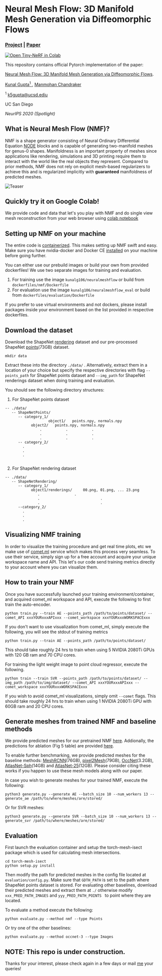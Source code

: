 # Neural Mesh Flow: 3D Manifold Mesh Generation via Diffeomorphic Flows

### [Project](https://kunalmgupta.github.io/projects/NeuralMeshflow.html) | [Paper](https://arxiv.org/abs/2007.10973)

[![Open Tiny-NeRF in Colab](https://colab.research.google.com/assets/colab-badge.svg)](https://colab.research.google.com/drive/13qu74xDsHCgQLsHfjACJ5DGF9JkOJYYu#scrollTo=Yji6M3P-a6XI)

This repository contains official Pytorch implementation of the paper:

[Neural Mesh Flow: 3D Manifold Mesh Generation via Diffeomorphic Flows](https://arxiv.org/abs/2007.10973).

[Kunal Gupta<sup>1</sup> ](http://kunalmgupta.github.io/),
[Manmohan Chandraker](http://cseweb.ucsd.edu/~mkchandraker/)

<sup>1</sup> k5gupta@ucsd.ediu

UC San Diego

*NeurIPS 2020 (Spotlight)*

## What is Neural Mesh Flow (NMF)?

NMF is a shape generator consisting of Neural Ordinary Differential Equation [NODE](https://github.com/rtqichen/torchdiffeq) blocks and is capable of generating two-manifold meshes for genus-0 shapes. Manifoldness is an important property of meshes since applications like rendering, simulations and 3D printing require them to interact with the world like the real objects they represent. Compared to prior methods, NMF does not rely on explicit mesh-based regularizers to achieve this and is regularized implicitly with **guaranteed** manifoldness of predicted meshes.

![Teaser](git_assets/all.gif)

## Quickly try it on Google Colab!

We provide code and data that let's you play with NMF and do single view mesh reconstruction from your web browser using [colab notebook](https://colab.research.google.com/drive/13qu74xDsHCgQLsHfjACJ5DGF9JkOJYYu#scrollTo=Yji6M3P-a6XI)

## Setting up NMF on your machine

The entire code is [containerized](https://www.docker.com/resources/what-container). This makes setting up NMF swift and easy. Make sure you have nvidia-docker and Docker CE [installed](https://docs.nvidia.com/datacenter/cloud-native/container-toolkit/install-guide.html#docker) on your machine before going further. 

You can either use our prebuild images or build your own from provided dockerfiles! We use two separate images for training and evaluation. 

1. For training use the image ```kunalg106/neuralmeshflow``` or build from ```dockerfiles/nmf/Dockerfile```
2. For evaluation use the image ```kunalg106/neuralmeshflow_eval``` or build from ```dockerfiles/evaluation/Dockerfile```

If you prefer to use virtual environments and not dockers, please install packages inside your environment based on the list provided in respective dockerfiles.  

## Download the dataset

Download the ShapeNet [rendering](http://cvgl.stanford.edu/data2/ShapeNetRendering.tgz) dataset and our pre-processed ShapeNet [points](http://cseweb.ucsd.edu/~viscomp/projects/NeurIPS20NMF/generated_meshes/ShapeNetPoints.zip)(73GB) dataset. 

```
mkdir data
```
Extract these into the directory ```./data/``` . Alternatively, extract them in a location of your choice but specify the respective directories with flag ```--points_path``` for ShapeNet points dataset and ```--img_path``` for ShapeNet renderings dataset when doing training and evaluation.
 
You should see the following directory structures:

1. For ShapeNet points dataset

```
-- ./data/
   -- ShapeNetPoints/
      -- category_1/
                    object1/   points.npy, normals.npy
		    object2/   points.npy, normals.npy
	         	.           .           .
         		.           .           .  
	        	.           .           . 
      -- category_2/
		.
		.
		.   
				
```

2. For ShapeNet rendering dataset

```
-- ./data/
   -- ShapeNetRendering/
      -- category_1/
		    object1/renderings/     00.png, 01.png, ... 23.png
			   .			 	.
			   .                            .
			   .                            . 
      --category_2/
		.
		.
		.
```

## Visualizing NMF training

In order to visualize the training procedure and get real time plots, etc we make use of [comet.ml](https://www.comet.ml/site/) service which makes this process very seamless. To use their service, simply sign up for a free account and acquire your unique workspace name and API. This let's our code send training metrics directly to your account where you can visualize them. 

## How to train your NMF 

Once you have successfully launched your training environment/container, and acquired comet_ml workspace and API,  execute the following to first train the auto-encoder.

```
python train.py --train AE --points_path /path/to/points/dataset/ --comet_API xxxYOURxxxAPIxxx --comet_workspace xxxYOURxxxWORKSPACExxx 
```

If you don't want to use visualization from comet_ml, simply execute the following, you will see the stdout of training metrics

```
python train.py --train AE --points_path /path/to/points/dataset/
```

This should take roughly 24 hrs to train when using 5 NVIDIA 2080Ti GPUs with 120 GB ram and 70 CPU cores.

For training the light weight image to point cloud regressor, execute the following.

```
python train --train SVR --points_path /path/to/points/dataset/ --img_path /path/to/img/dataset/ --comet_API xxxYOURxxxAPIxxx --comet_workspace xxxYOURxxxWORKSPACExxx
```
If you wish to avoid comet_ml visualizations, simply omit ```--comet``` flags. This should take roughly 24 hrs to train when using 1 NVIDIA 2080Ti GPU with 60GB ram and 20 CPU cores.

## Generate meshes from trained NMF and baseline methods

We provide predicted meshes for our pretrained NMF [here](http://cseweb.ucsd.edu/~viscomp/projects/NeurIPS20NMF/generated_meshes/nmf.zip). Addionally, the predictions for ablation (Fig 5 table) are provided [here](http://cseweb.ucsd.edu/~viscomp/projects/NeurIPS20NMF/generated_meshes/ablation.zip). 

To enable further benchmarking, we provide predicted meshes for the baseline methods: [MeshRCNN](http://cseweb.ucsd.edu/~viscomp/projects/NeurIPS20NMF/generated_meshes/meshrcnn.zip)(76GB), [pixel2Mesh](http://cseweb.ucsd.edu/~viscomp/projects/NeurIPS20NMF/generated_meshes/pixel2mesh.zip)(79GB), [OccNet](http://cseweb.ucsd.edu/~viscomp/projects/NeurIPS20NMF/generated_meshes/occnet.zip)(3.2GB), [AtlasNet-Sph](http://cseweb.ucsd.edu/~viscomp/projects/NeurIPS20NMF/generated_meshes/atlasnet.zip)(14GB) and [AtlasNet-25](http://cseweb.ucsd.edu/~viscomp/projects/NeurIPS20NMF/generated_meshes/atlasnet-25.zip)(12GB). Please consider citing these works if you happen to use these mesh models along with our paper. 

In case you wish to generate meshes for your trained NMF, execute the following:

```
python3 generate.py --generate AE --batch_size 10 --num_workers 13 --generate_ae /path/to/where/meshes/are/stored/
``` 

Or for SVR meshes: 
```
python3 generate.py --generate SVR --batch_size 10 --num_workers 13 --generate_svr /path/to/where/meshes/are/stored/
```

## Evaluation

First launch the evaluation container and setup the torch-mesh-isect package which is used for calculating mesh intersections. 

```
cd torch-mesh-isect
python setup.py install
```

Then modify the path for predicted meshes in the config file located at ``` evaluation/config.py ```. Make sure that ```GDTH_PATH``` is set to the path where ShapeNet points dataset is stored. For evaluating other baselines, download their predicted meshes and extract them at ``` ./ ``` otherwise modify ``` xxx_PRED_PATH_IMAGES ``` and ```yyy_PRED_PATH_POINTS ``` to point where they are located.  

To evaluate a method execute the following:

```
python evaluate.py --method nmf --type Points
```

Or try one of the other baselines:

```
python evaluate.py --method occnet-3 --type Images
```

## NOTE: This repo is under construction. 
Thanks for your interest, please check again in a few days or mail [me](mailto:k5gupta@ucsd.edu) your queries!
